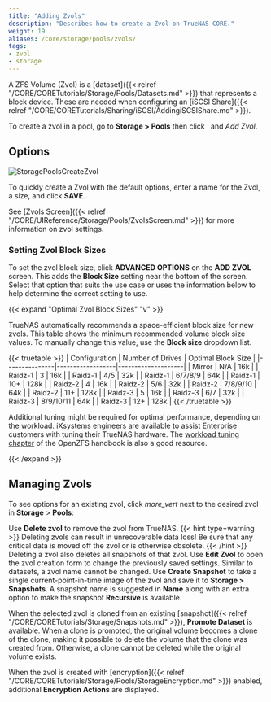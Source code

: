 ```yaml
---
title: "Adding Zvols"
description: "Describes how to create a Zvol on TrueNAS CORE."
weight: 19
aliases: /core/storage/pools/zvols/
tags:
- zvol
- storage
---
```


A ZFS Volume (Zvol) is a [dataset]({{< relref "/CORE/CORETutorials/Storage/Pools/Datasets.md" >}}) that represents a block device.
These are needed when configuring an [iSCSI Share]({{< relref "/CORE/CORETutorials/Sharing/iSCSI/AddingiSCSIShare.md" >}}).

To create a zvol in a pool, go to **Storage > Pools** then click <i class="fa fa-ellipsis-v" aria-hidden="true" title="Options"></i>&nbsp; and *Add Zvol*.

## Options

![StoragePoolsCreateZvol](/images/CORE/Storage/StoragePoolsCreateZvol.png "Creating a new Zvol")

To quickly create a Zvol with the default options, enter a name for the Zvol, a size, and click **SAVE**.

See [Zvols Screen]({{< relref "/CORE/UIReference/Storage/Pools/ZvolsScreen.md" >}}) for more information on zvol settings.

### Setting Zvol Block Sizes

To set the zvol block size, click **ADVANCED OPTIONS** on the **ADD ZVOL** screen. This adds the **Block Size** setting near the bottom of the screen.
Select that option that suits the use case or uses the information below to help determine the correct setting to use.

{{< expand "Optimal Zvol Block Sizes" "v" >}}

TrueNAS automatically recommends a space-efficient block size for new zvols. This table shows the minimum recommended volume block size values. To manually change this value, use the **Block size** dropdown list.

{{< truetable >}}
| Configuration | Number of Drives | Optimal Block Size | 
|---------------|------------------|--------------------|
| Mirror | N/A | 16k |
| Raidz-1 | 3 | 16k |
| Raidz-1 | 4/5 | 32k |
| Raidz-1 | 6/7/8/9 | 64k |
| Raidz-1 | 10+ | 128k |
| Raidz-2 | 4 | 16k |
| Raidz-2 | 5/6 | 32k |
| Raidz-2 | 7/8/9/10 | 64k |
| Raidz-2 | 11+ | 128k |
| Raidz-3 | 5 | 16k |
| Raidz-3 | 6/7 | 32k |
| Raidz-3 | 8/9/10/11 | 64k |
| Raidz-3 | 12+ | 128k |
{{< /truetable >}}

Additional tuning might be required for optimal performance, depending on the workload. iXsystems engineers are available to assist [Enterprise](https://www.truenas.com/truenas-enterprise/) customers with tuning their TrueNAS hardware. The [workload tuning chapter](https://openzfs.github.io/openzfs-docs/Performance%20and%20Tuning/Workload%20Tuning.html) of the OpenZFS handbook is also a good resource.

{{< /expand >}}

## Managing Zvols

To see options for an existing zvol, click <i class="material-icons" aria-hidden="true" title="Options">more_vert</i> next to the desired zvol in **Storage** > **Pools**:

Use **Delete zvol** to remove the zvol from TrueNAS.
{{< hint type=warning >}}
Deleting zvols can result in unrecoverable data loss!
Be sure that any critical data is moved off the zvol or is otherwise obsolete.
{{< /hint >}}
Deleting a zvol also deletes all snapshots of that zvol.
Use **Edit Zvol** to open the zvol creation form to change the previously saved settings.
Similar to datasets, a zvol name cannot be changed.
Use **Create Snapshot** to take a single current-point-in-time image of the zvol and save it to **Storage > Snapshots**.
A snapshot name is suggested in **Name** along with an extra option to make the snapshot **Recursive** is available.

When the selected zvol is cloned from an existing [snapshot]({{< relref "/CORE/CORETutorials/Storage/Snapshots.md" >}}), **Promote Dataset** is available.
When a clone is promoted, the original volume becomes a clone of the clone, making it possible to delete the volume that the clone was created from.
Otherwise, a clone cannot be deleted while the original volume exists.

When the zvol is created with [encryption]({{< relref "/CORE/CORETutorials/Storage/Pools/StorageEncryption.md" >}}) enabled, additional **Encryption Actions** are displayed.

